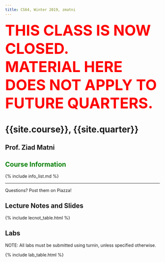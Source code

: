 ```yaml
---
title: CS64, Winter 2019, zmatni
---
```


<p><font color="red" size="28"><b>THIS CLASS IS NOW CLOSED.<br/>MATERIAL HERE DOES NOT APPLY TO FUTURE QUARTERS.</b></font></p>

# {{site.course}}, {{site.quarter}}

## Prof. Ziad Matni

## <span style="color:green">Course Information</span>

{% include info_list.md %}


---------------------
Questions? Post them on Piazza!

## Lecture Notes and Slides

{% include lecnot_table.html %}

## Labs

NOTE: All labs must be submitted using turnin, unless specified otherwise.

{% include lab_table.html %}


